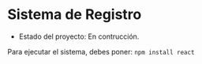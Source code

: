 <h1>Sistema de Registro</h1>

- Estado del proyecto: En contrucción.

Para ejecutar el sistema, debes poner:
```npm install react```
